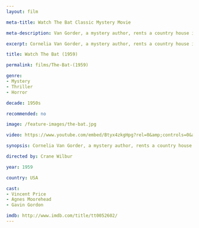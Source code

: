 ```yaml
---
layout: film

meta-title: Watch The Bat Classic Mystery Movie

meta-description: Van Gorder, a mystery author, rents a country house in a town terrorized by a faceless killer. Watch old horror movies at La Filmothèque.

excerpt: Cornelia Van Gorder, a mystery author, rents a country house in a town terrorized by a faceless killer only known as "The Bat".  She doesn't know that the same house was the scene of some of the Bat's horrifying murders. Soon she must confront her fears and starts investigating the killer's true identity.

title: Watch The Bat (1959)

permalink: films/The-Bat-(1959)

genre:
- Mystery
- Thriller
- Horror

decade: 1950s

recommended: no

image: /feature-images/the-bat.jpg

video: https://www.youtube.com/embed/Btyx4zkgHpg?rel=0&amp;controls=0&amp;showinfo=0

synopsis: Cornelia Van Gorder, a mystery author, rents a country house in a town terrorized by a faceless killer only known as "The Bat".  She doesn't know that the same house was the scene of some of the Bat's horrifying murders. Soon she must confront her fears and starts investigating the killer's true identity.

directed by: Crane Wilbur

year: 1959

country: USA

cast:
- Vincent Price
- Agnes Moorehead
- Gavin Gordon

imdb: http://www.imdb.com/title/tt0052602/
---
```


